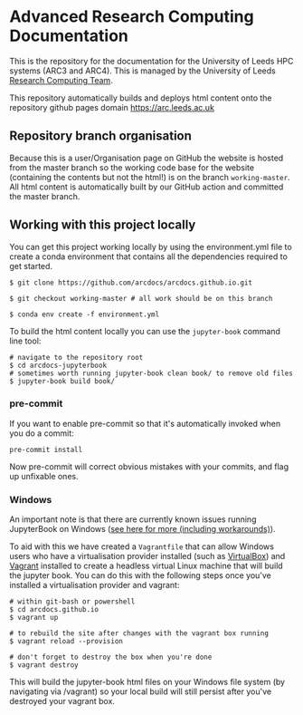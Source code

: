 # Advanced Research Computing Documentation

This is the repository for the documentation for the University of Leeds HPC systems (ARC3 and ARC4). This is managed by the University of Leeds [Research Computing Team](https://arc.leeds.ac.uk).

This repository automatically builds and deploys html content onto the repository github pages domain https://arc.leeds.ac.uk

## Repository branch organisation

Because this is a user/Organisation page on GitHub the website is hosted from the master branch so the working code base for the website (containing the contents but not the html!) is on the branch `working-master`. All html content is automatically built by our GitHub action and committed the master branch.

## Working with this project locally

You can get this project working locally by using the environment.yml file to create a conda environment that contains all the dependencies required to get started.

```{bash}
$ git clone https://github.com/arcdocs/arcdocs.github.io.git

$ git checkout working-master # all work should be on this branch

$ conda env create -f environment.yml
```

To build the html content locally you can use the `jupyter-book` command line tool:

```{bash}
# navigate to the repository root
$ cd arcdocs-jupyterbook
# sometimes worth running jupyter-book clean book/ to remove old files
$ jupyter-book build book/
```

### pre-commit

If you want to enable pre-commit so that it's automatically invoked when you do a commit:
```{bash}
pre-commit install
```

Now pre-commit will correct obvious mistakes with your commits, and flag up unfixable ones.

### Windows

An important note is that there are currently known issues running JupyterBook on Windows ([see here for more (including workarounds)](https://jupyterbook.org/advanced/advanced.html#working-on-windows)).

To aid with this we have created a `Vagrantfile` that can allow Windows users who have a virtualisation provider installed (such as [VirtualBox](https://www.virtualbox.org/)) and [Vagrant](https://www.vagrantup.com/) installed to create a headless virtual Linux machine that will build the jupyter book. You can do this with the following steps once you've installed a virtualisation provider and vagrant:
```
# within git-bash or powershell
$ cd arcdocs.github.io
$ vagrant up

# to rebuild the site after changes with the vagrant box running
$ vagrant reload --provision

# don't forget to destroy the box when you're done
$ vagrant destroy
```

This will build the jupyter-book html files on your Windows file system (by navigating via /vagrant) so your local build will still persist after you've destroyed your vagrant box.
